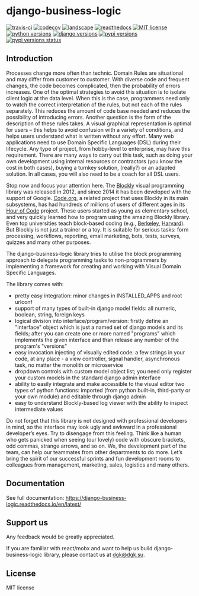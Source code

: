 # django-business-logic


[![travis-ci](https://img.shields.io/travis/dgk/django-business-logic/master.svg)](http://travis-ci.org/dgk/django-business-logic?branch=master)
[![codecov](https://img.shields.io/codecov/c/github/dgk/django-business-logic.svg)](https://codecov.io/gh/dgk/django-business-logic)
[![landscape](https://landscape.io/github/dgk/django-business-logic/master/landscape.svg?style=flat)](https://landscape.io/github/dgk/django-business-logic)
[![readthedocs](https://readthedocs.org/projects/django-business-logic/badge/?version=latest)](https://django-business-logic.readthedocs.org/)
[![MIT license](https://img.shields.io/pypi/l/django-business-logic.svg)](https://django-business-logic.readthedocs.io/en/latest/license.html)
[![python versions](https://img.shields.io/pypi/pyversions/django-business-logic.svg)](https://pypi.org/project/django-business-logic/)
[![django versions](https://img.shields.io/pypi/djversions/django-business-logic.svg)](https://pypi.org/project/django-business-logic/)
[![pypi versions](https://img.shields.io/pypi/v/django-business-logic.svg)](https://pypi.org/project/django-business-logic/)
[![pypi versions status](https://img.shields.io/pypi/status/django-business-logic.svg)](https://pypi.org/project/django-business-logic/)

## Introduction

Processes change more often than technic. Domain Rules are situational and may
differ from customer to customer. With diverse code and frequent changes, the code
becomes complicated, then the probability of errors increases. One of the
optimal strategies to avoid this situation is to isolate client logic at the
data level.
When this is the case, programmers need only to watch the correct interpretation
of the rules, but not each of the rules separately. This reduces the amount of
code base needed and reduces the possibility of introducing errors.  Another
question is the form of the description of these rules takes. A visual graphical
representation is optimal for users – this helps to avoid confusion with a variety
of conditions, and helps users understand what is written without any effort.
Many web applications need to use Domain Specific Languages (DSL) during their
lifecycle.  Any type of project, from hobby-level to enterprise, may have this
requirement. There are many ways to carry out this task, such as doing your own
development using internal resources or contractors (you know the cost in both
cases), buying a turnkey solution, (really?) or an adapted solution. In all
cases, you will also need to be a coach for all DSL users.


Stop now and focus your attention here.
The [Blockly](https://opensource.google.com/projects/blockly) visual
programming library was released in 2012, and since 2014 it has been developed
with the support of Google. [Code.org](https://code.org/), a related project
that uses Blockly in its main subsystems, has had hundreds of millions of users
of different ages in its [Hour of Code](https://hourofcode.com/) project.
These users started as young as elementary school, and very quickly learned how
to program using the amazing Blockly library.
Even top universities teach block-based coding (e.g., 
[Berkeley](http://bjc.berkeley.edu/), [Harvard](https://cs50.harvard.edu/)).
But Blockly is not just a trainer or a toy. It is suitable for serious tasks:
form processing, workflows, reporting, email marketing, bots, tests, surveys,
quizzes and many other purposes.

The django-business-logic library tries to utilise the block programming
approach to delegate programming tasks to non-programmers by implementing a
framework for creating and working with Visual Domain Specific Languages.


The library comes with:

* pretty easy integration: minor changes in INSTALLED_APPS and root urlconf
* support of many types of built-in django model fields: all numeric, boolean, string, foreign keys
* logical division into interface/program/version: firstly define an "interface" object which is just a named set of django models and its fields; after you can create one or more named "programs" which implements the given interface and than release any number of the program's "versions"
* easy invocation injecting of visually edited code: a few strings in your code, at any place - a view controller, signal handler, asynchronous task, no matter the monolith or microservice
* dropdown controls with custom model object list; you need only register your custom models in the standard django admin interface
* ability to easily integrate and make accessible to the visual editor two types of python functions: imported (from python built-in, third-party or your own module) and editable through django admin
* easy to understand Blockly-based log viewer with the ability to inspect intermediate values

Do not forget that this library is not designed with professional developers in
mind, so the interface may look ugly and awkward in a professional developer’s
eyes. Try to disengage from this feeling. Think like a human who gets panicked
when seeing (our lovely) code with obscure brackets, odd commas, strange
arrows, and so on.
We, the development part of the team, can help our teammates from other
departments to do more.
Let’s bring the spirit of our successful sprints and fun development rooms to
colleagues from management, marketing, sales, logistics and many others.


## Documentation

See full documentation: https://django-business-logic.readthedocs.io/en/latest/

## Support us

Any feedback would be greatly appreciated.

If you are familiar with react/mobx and want to help us build django-business-logic library, please contact us at dgk@dgk.su.


## License
MIT license